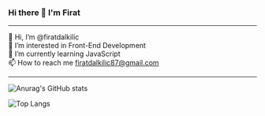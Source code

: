 ### Hi there 👋 I'm Firat
<hr>

👋 Hi, I’m @firatdalkilic <br>
👀 I’m interested in Front-End Development <br>
🌱 I’m currently learning JavaScript <br>
📫 How to reach me firatdalkilic87@gmail.com <br>
<hr>

![Anurag's GitHub stats](https://github-readme-stats.vercel.app/api?username=firatdalkilic&show_icons=true&theme=tokyonight)

![Top Langs](https://github-readme-stats.vercel.app/api/top-langs/?username=firatdalkilic&theme=tokyonight)


